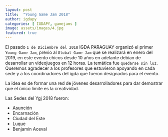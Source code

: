 ```yaml
---
layout: post
title:  "Young Game Jam 2018"
author: igdapy
categories: [ IGDAPY, gamejams ]
image: assets/images/4.jpg
featured: true
---
```

El pasado `1 de Diciembre del 2018` IGDA PARAGUAY organizó el primer `Young Game Jam`, previo al `Global Game Jam` que se realizará en enero del 2019, en este evento chicos desde 10 años en adelante debían de desarrollar un videojuegos en 12 horas. La temática fue `quedarse sin luz`. Queremos agradecer a los profesores que estuvieron apoyando en cada sede y a los coordinadores del igda que fueron designados para el evento.

La idea es de formar una red de jóvenes desarrolladores para dar demostrar que el único límite es la creatividad.

Las Sedes del Ygj 2018 fueron:

- Asunción
- Encarnación
- Ciudad del Este
- Luque
- Benjamín Aceval